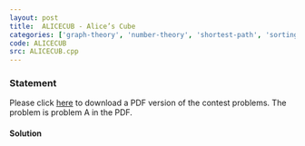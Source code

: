 ```yaml
---
layout: post
title:  ALICECUB - Alice’s Cube
categories: ['graph-theory', 'number-theory', 'shortest-path', 'sorting', 'dynamic-programming', 'bfs', 'shanghai']
code: ALICECUB
src: ALICECUB.cpp
---
```


### **Statement**

Please click [here](http://www.spoj.com/content/john_jones:shanghai2009.pdf)
to download a PDF version of the contest problems. The problem is problem A in
the PDF.



#### **Solution**




